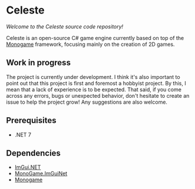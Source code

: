 # Celeste

*Welcome to the Celeste source code repository!*    

Celeste is an open-source C# game engine currently based on top of the [Monogame](https://github.com/MonoGame/MonoGame) framework, focusing mainly on the creation of 2D games.

## Work in progress
The project is currently under development.
I think it's also important to point out that this project is first and foremost a hobbyist project. By this, I mean that a lack of experience is to be expected.
That said, if you come across any errors, bugs or unexpected behavior, don't hesitate to create an issue to help the project grow! Any suggestions are also welcome.

## Prerequisites
- .NET 7

## Dependencies
- [ImGui.NET](https://github.com/ImGuiNET/ImGui.NET)  
- [MonoGame.ImGuiNet](https://github.com/Mezo-hx/MonoGame.ImGuiNet)
- [Monogame](https://github.com/MonoGame/MonoGame)


